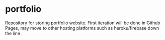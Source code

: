# portfolio
Repository for storing portfolio website. First iteration will be done in Github Pages, may move to other hosting platforms such as heroku/firebase down the line
